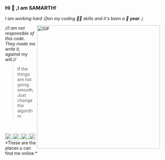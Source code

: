 ### Hi 👋 ,I am SAMARTH!
*I am working hard 😥on my coding 👨‍💻 skills and it's been a 🥰 **year**.*
*j*


<img align="right" alt="GIF" width="400px" src="https://i1.wp.com/media1.giphy.com/media/BemKqR9RDK4V2/giphy.gif" />

*//I am not responsible of this code.
They made me write it, against my will.//*

> If the things are not going smooth,
> Just change the algorithm



<br />
<br/>
<a href="https://www.instagram.com/heyitsamarth">
  <img align="center" alt="samarth's instagram" width="22px" src="https://cdn.jsdelivr.net/npm/simple-icons@v3/icons/instagram.svg" />
</a>
<a href="https://www.hackerrank.com/heyitSamarth?hr_r=1">
  <img align="center" alt="Hacker rank" width="22px" src="https://upload.wikimedia.org/wikipedia/commons/thumb/4/40/HackerRank_Icon-1000px.png/220px-HackerRank_Icon-1000px.png" />
</a>
<a href="https://www.codechef.com/users/samarthdubey49">
  <img align="center" alt="Code chef " width="22px" src="https://avatars1.githubusercontent.com/u/11960354?s=460&u=a77c97db3237e61ac0548a9d887f35c74c7e595e&v=4" />
</a>
<a href="https://auth.geeksforgeeks.org/user/samarthdubey49/practice/">
  <img align="center" alt="Code chef " width="22px" src="https://www.geeksforgeeks.org/wp-content/uploads/gfg_200X200-1.png" />
</a>
<br/>
*These are the places u can find me online.*
<br/>

